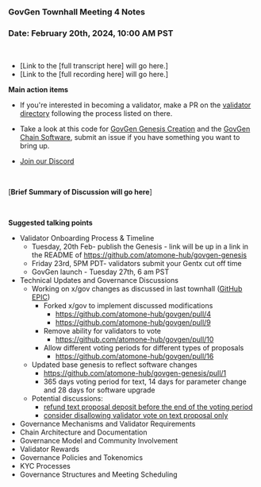 ### **GovGen Townhall Meeting 4 Notes**

### Date: February 20th, 2024, 10:00 AM PST

<br> 

- [Link to the [full transcript here] will go here.]
- [Link to the [full recording here] will go here.]

**Main action items**

- If you're interested in becoming a validator, make a PR on the [validator directory](https://github.com/atomone-hub/validator) following the process listed on there.

- Take a look at this code for [GovGen Genesis Creation](https://github.com/atomone-hub/govgen-genesis) and the [GovGen Chain Software](https://github.com/atomone-hub/govgen), submit an issue if you have something you want to bring up.

- [Join our Discord](https://discord.gg/atomone)

<br> 

[**Brief Summary of Discussion will go here**]

<br>

**Suggested talking points**

- Validator Onboarding Process & Timeline
  - Tuesday, 20th Feb- publish the Genesis - link will be up in a link in the README of https://github.com/atomone-hub/govgen-genesis
  - Friday 23rd, 5PM PDT- validators submit your Gentx cut off time
  - GovGen launch - Tuesday 27th, 6 am PST
- Technical Updates and Governance Discussions
  - Working on x/gov changes as discussed in last townhall ([GitHub EPIC](https://github.com/atomone-hub/govgen/issues/6))
    - Forked x/gov to implement discussed modifications
        - https://github.com/atomone-hub/govgen/pull/4    
        - https://github.com/atomone-hub/govgen/pull/9
    - Remove ability for validators to vote
        - https://github.com/atomone-hub/govgen/pull/10
    - Allow different voting periods for different types of proposals
      - https://github.com/atomone-hub/govgen/pull/16
  - Updated base genesis to reflect software changes
    - https://github.com/atomone-hub/govgen-genesis/pull/1
    - 365 days voting period for text, 14 days for parameter change and 28 days for software upgrade
  - Potential discussions:
    - [refund text proposal deposit before the end of the voting period](https://github.com/atomone-hub/govgen/issues/8)
    - [consider disallowing validator vote on text proposal only](https://github.com/atomone-hub/govgen/issues/15)
- Governance Mechanisms and Validator Requirements
- Chain Architecture and Documentation
- Governance Model and Community Involvement
- Validator Rewards
- Governance Policies and Tokenomics
- KYC Processes
- Governance Structures and Meeting Scheduling

<br>
